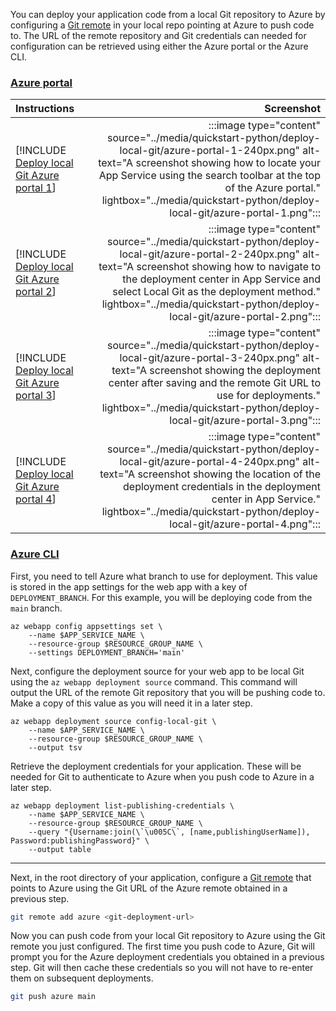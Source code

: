 You can deploy your application code from a local Git repository to Azure by configuring a [Git remote](https://git-scm.com/book/en/v2/Git-Basics-Working-with-Remotes) in your local repo pointing at Azure to push code to. The URL of the remote repository and Git credentials can needed for configuration can be retrieved using either the Azure portal or the Azure CLI.

### [Azure portal](#tab/deploy-instructions-azportal)

| Instructions    | Screenshot |
|:----------------|-----------:|
| [!INCLUDE [Deploy local Git Azure portal 1](<./quickstart-python/deploy-local-git/azure-portal-1.md>)] | :::image type="content" source="../media/quickstart-python/deploy-local-git/azure-portal-1-240px.png" alt-text="A screenshot showing how to locate your App Service using the search toolbar at the top of the Azure portal." lightbox="../media/quickstart-python/deploy-local-git/azure-portal-1.png"::: |
| [!INCLUDE [Deploy local Git Azure portal 2](<./quickstart-python/deploy-local-git/azure-portal-2.md>)] | :::image type="content" source="../media/quickstart-python/deploy-local-git/azure-portal-2-240px.png" alt-text="A screenshot showing how to navigate to the deployment center in App Service and select Local Git as the deployment method." lightbox="../media/quickstart-python/deploy-local-git/azure-portal-2.png"::: |
| [!INCLUDE [Deploy local Git Azure portal 3](<./quickstart-python/deploy-local-git/azure-portal-3.md>)] | :::image type="content" source="../media/quickstart-python/deploy-local-git/azure-portal-3-240px.png" alt-text="A screenshot showing the deployment center after saving and the remote Git URL to use for deployments." lightbox="../media/quickstart-python/deploy-local-git/azure-portal-3.png"::: |
| [!INCLUDE [Deploy local Git Azure portal 4](<./quickstart-python/deploy-local-git/azure-portal-4.md>)] | :::image type="content" source="../media/quickstart-python/deploy-local-git/azure-portal-4-240px.png" alt-text="A screenshot showing the location of the deployment credentials in the deployment center in App Service." lightbox="../media/quickstart-python/deploy-local-git/azure-portal-4.png"::: |

### [Azure CLI](#tab/deploy-instructions-azcli)

First, you need to tell Azure what branch to use for deployment. This value is stored in the app settings for the web app with a key of `DEPLOYMENT_BRANCH`. For this example, you will be deploying code from the `main` branch.

```azurecli
az webapp config appsettings set \
    --name $APP_SERVICE_NAME \
    --resource-group $RESOURCE_GROUP_NAME \
    --settings DEPLOYMENT_BRANCH='main'
```

Next, configure the deployment source for your web app to be local Git using the `az webapp deployment source` command.  This command will output the URL of the remote Git repository that you will be pushing code to.  Make a copy of this value as you will need it in a later step.

```azurecli
az webapp deployment source config-local-git \
    --name $APP_SERVICE_NAME \
    --resource-group $RESOURCE_GROUP_NAME \
    --output tsv
```

Retrieve the deployment credentials for your application.  These will be needed for Git to authenticate to Azure when you push code to Azure in a later step.

```azurecli
az webapp deployment list-publishing-credentials \
    --name $APP_SERVICE_NAME \
    --resource-group $RESOURCE_GROUP_NAME \
    --query "{Username:join(\`\u005C\`, [name,publishingUserName]), Password:publishingPassword}" \
    --output table
```

---

Next, in the root directory of your application, configure a [Git remote](https://git-scm.com/book/en/v2/Git-Basics-Working-with-Remotes) that points to Azure using the Git URL of the Azure remote obtained in a previous step.

```bash
git remote add azure <git-deployment-url>
```

Now you can push code from your local Git repository to Azure using the Git remote you just configured. The first time you push code to Azure, Git will prompt you for the Azure deployment credentials you obtained in a previous step. Git will then cache these credentials so you will not have to re-enter them on subsequent deployments.

```bash
git push azure main
```
